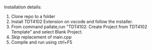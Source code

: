 Installation details:

1. Clone repo to a folder
2. Install  TDT4102 Extension on vscode and follow the installer.
3. From command pallate,run "TDT4102: Create Project from TDT4102 Template" and select Blank Project.
4. Skip replacement of main.cpp
5. Compile and run using ctrl+F5
